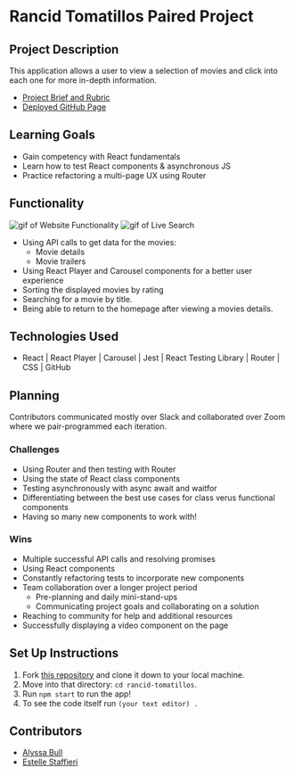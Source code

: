 # Rancid Tomatillos Paired Project
## Project Description
This application allows a user to view a selection of movies and click into each one for more in-depth information.
- [Project Brief and Rubric](https://frontend.turing.io/projects/module-3/rancid-tomatillos-v3.html)
- [Deployed GitHub Page](https://alyssabull.github.io/rancid-tomatillos/)

## Learning Goals
- Gain competency with React fundamentals
- Learn how to test React components & asynchronous JS
- Practice refactoring a multi-page UX using Router
## Functionality
![gif of Website Functionality](https://media.giphy.com/media/QzId1JiOGHKrvupo0z/giphy.gif)
![gif of Live Search](https://media.giphy.com/media/g4edw3ltGFdcbLTkwy/giphy.gif)
- Using API calls to get data for the movies:
    - Movie details
    - Movie trailers
- Using React Player and Carousel components for a better user experience
- Sorting the displayed movies by rating
- Searching for a movie by title.
- Being able to return to the homepage after viewing a movies details.
## Technologies Used
- React | React Player | Carousel | Jest | React Testing Library | Router | CSS | GitHub 

## Planning
Contributors communicated mostly over Slack and collaborated over Zoom where we pair-programmed each iteration.
### Challenges
- Using Router and then testing with Router
- Using the state of React class components
- Testing asynchronously with async await and waitfor
- Differentiating between the best use cases for class verus functional components
- Having so many new components to work with!

### Wins
- Multiple successful API calls and resolving promises
- Using React components
- Constantly refactoring tests to incorporate new components
- Team collaboration over a longer project period
    - Pre-planning and daily mini-stand-ups
    - Communicating project goals and collaborating on a solution
- Reaching to community for help and additional resources
- Successfully displaying a video component on the page

## Set Up Instructions
1. Fork [this repository](https://github.com/alyssabull/rancid-tomatillos) and clone it down to your local machine.
2. Move into that directory: ```cd rancid-tomatillos```.
3. Run ```npm start``` to run the app!
4. To see the code itself run ```(your text editor) . ```
## Contributors
* [Alyssa Bull](https://github.com/alyssabull)
* [Estelle Staffieri](https://github.com/Estaffieri)
